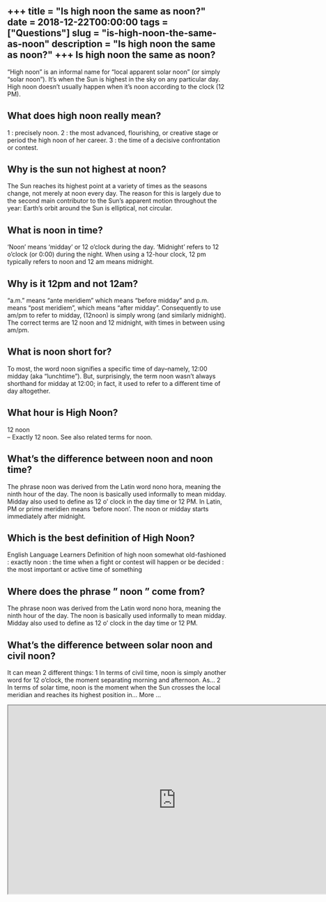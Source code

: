 +++
title = "Is high noon the same as noon?"
date = 2018-12-22T00:00:00
tags = ["Questions"]
slug = "is-high-noon-the-same-as-noon"
description = "Is high noon the same as noon?"
+++
Is high noon the same as noon?
------------------------------

“High noon” is an informal name for “local apparent solar noon” (or simply “solar noon”). It’s when the Sun is highest in the sky on any particular day. High noon doesn’t usually happen when it’s noon according to the clock (12 PM).

What does high noon really mean?
--------------------------------

1 : precisely noon. 2 : the most advanced, flourishing, or creative stage or period the high noon of her career. 3 : the time of a decisive confrontation or contest.

Why is the sun not highest at noon?
-----------------------------------

The Sun reaches its highest point at a variety of times as the seasons change, not merely at noon every day. The reason for this is largely due to the second main contributor to the Sun’s apparent motion throughout the year: Earth’s orbit around the Sun is elliptical, not circular.

What is noon in time?
---------------------

‘Noon’ means ‘midday’ or 12 o’clock during the day. ‘Midnight’ refers to 12 o’clock (or 0:00) during the night. When using a 12-hour clock, 12 pm typically refers to noon and 12 am means midnight.

Why is it 12pm and not 12am?
----------------------------

“a.m.” means “ante meridiem” which means “before midday” and p.m. means “post meridiem”, which means “after midday”. Consequently to use am/pm to refer to midday, (12noon) is simply wrong (and similarly midnight). The correct terms are 12 noon and 12 midnight, with times in between using am/pm.

What is noon short for?
-----------------------

To most, the word noon signifies a specific time of day–namely, 12:00 midday (aka “lunchtime”). But, surprisingly, the term noon wasn’t always shorthand for midday at 12:00; in fact, it used to refer to a different time of day altogether.

What hour is High Noon?
-----------------------

12 noon  
– Exactly 12 noon. See also related terms for noon.

What’s the difference between noon and noon time?
-------------------------------------------------

The phrase noon was derived from the Latin word nono hora, meaning the ninth hour of the day. The noon is basically used informally to mean midday. Midday also used to define as 12 o’ clock in the day time or 12 PM. In Latin, PM or prime meridien means ‘before noon’. The noon or midday starts immediately after midnight.

Which is the best definition of High Noon?
------------------------------------------

English Language Learners Definition of high noon somewhat old-fashioned : exactly noon : the time when a fight or contest will happen or be decided : the most important or active time of something

Where does the phrase ” noon ” come from?
-----------------------------------------

The phrase noon was derived from the Latin word nono hora, meaning the ninth hour of the day. The noon is basically used informally to mean midday. Midday also used to define as 12 o’ clock in the day time or 12 PM.

What’s the difference between solar noon and civil noon?
--------------------------------------------------------

 It can mean 2 different things: 1 In terms of civil time, noon is simply another word for 12 o’clock, the moment separating morning and afternoon. As… 2 In terms of solar time, noon is the moment when the Sun crosses the local meridian and reaches its highest position in… More …

<iframe allow="accelerometer; autoplay; clipboard-write; encrypted-media; gyroscope; picture-in-picture" allowfullscreen="" class="__youtube_prefs__  epyt-is-override  no-lazyload" data-no-lazy="1" data-origheight="433" data-origwidth="770" data-skipgform_ajax_framebjll="" height="433" id="_ytid_22735" loading="lazy" src="https://www.youtube.com/embed/NUpVJp4ecAk?enablejsapi=1&autoplay=0&cc_load_policy=0&cc_lang_pref=&iv_load_policy=1&loop=0&modestbranding=0&rel=1&fs=1&playsinline=0&autohide=2&theme=dark&color=red&controls=1&" title="YouTube player" width="770"></iframe>